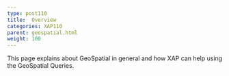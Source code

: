 ```yaml
---
type: post110
title:  Overview
categories: XAP110
parent: geospatial.html
weight: 100
---
```




This page explains about GeoSpatial in general and how XAP can help using the GeoSpatial Queries.